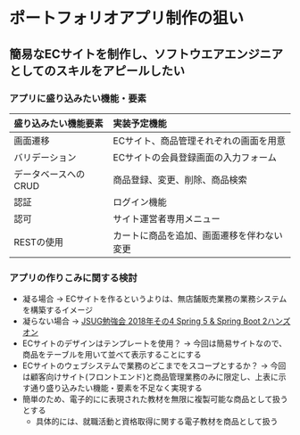 # ポートフォリオアプリ制作の狙い

## 簡易なECサイトを制作し、ソフトウエアエンジニアとしてのスキルをアピールしたい

### アプリに盛り込みたい機能・要素

|盛り込みたい機能要素|実装予定機能|
|:--|:--|
|画面遷移|ECサイト、商品管理それぞれの画面を用意|
|バリデーション|ECサイトの会員登録画面の入力フォーム|
|データベースへのCRUD|商品登録、変更、削除、商品検索|
|認証|ログイン機能|
|認可|サイト運営者専用メニュー|
|RESTの使用|カートに商品を追加、画面遷移を伴わない変更|

### アプリの作りこみに関する検討

- 凝る場合 -> ECサイトを作るというよりは、無店舗販売業務の業務システムを構築するイメージ
- 凝らない場合 -> [JSUG勉強会 2018年その4 Spring 5 & Spring Boot 2ハンズオン](https://github.com/making/jsug-spring-boot-handson/blob/master/index.rst)  
- ECサイトのデザインはテンプレートを使用？ ->
  今回は簡易サイトなので、商品をテーブルを用いて並べて表示することにする
- ECサイトのウェブシステムで業務のどこまでをスコープとするか？ ->
今回は顧客向けサイト(フロントエンド)と商品管理業務のみに限定し、上表に示す通り盛り込みたい機能・要素を不足なく実現する
- 簡単のため、電子的にに表現された教材を無限に複製可能な商品として扱うとする
  - 具体的には、就職活動と資格取得に関する電子教材を商品として扱う
